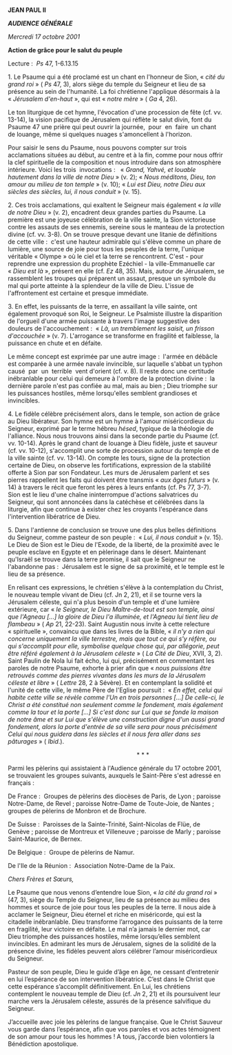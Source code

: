 **JEAN PAUL II**

***AUDIENCE GÉNÉRALE***

*Mercredi 17 octobre 2001*

**Action de grâce pour le salut du peuple**

Lecture :  *Ps* 47, 1-6.13.15

1. Le Psaume qui a été proclamé est un chant en l'honneur de Sion, « *cité du grand roi* » ( *Ps* 47, 3), alors siège du temple du Seigneur et lieu de sa présence au sein de l'humanité. La foi chrétienne l'applique désormais à la « *Jérusalem d'en-haut* », qui est « *notre mère* » ( *Ga* 4, 26).

Le ton liturgique de cet hymne, l'évocation d'une procession de fête (cf. vv. 13-14), la vision pacifique de Jérusalem qui réflète le salut divin, font du Psaume 47 une prière qui peut ouvrir la journée,  pour  en  faire  un chant de louange, même si quelques nuages s'amoncellent à l'horizon.

Pour saisir le sens du Psaume, nous pouvons compter sur trois acclamations situées au début, au centre et à la fin, comme pour nous offrir la clef spirituelle de la composition et nous introduire dans son atmosphère intérieure. Voici les trois  invocations :   « *Grand, Yahvé, et louable hautement dans la ville de notre Dieu* » (v. 2); « *Nous méditons, Dieu, ton amour au milieu de ton temple* » (v. 10); « *Lui est Dieu, notre Dieu aux siècles des siècles, lui, il nous conduit* » (v. 15).

2. Ces trois acclamations, qui exaltent le Seigneur mais également « *la ville de notre Dieu* » (v. 2), encadrent deux grandes parties du Psaume. La première est une joyeuse célébration de la ville sainte, la Sion victorieuse contre les assauts de ses ennemis, sereine sous le manteau de la protection divine (cf. vv. 3-8). On se trouve presque devant une litanie de définitions de cette ville :  c'est une hauteur admirable qui s'élève comme un phare de lumière, une source de joie pour tous les peuples de la terre, l'unique véritable « Olympe » où le ciel et la terre se rencontrent. C'est - pour reprendre une expression du prophète Ezéchiel - la ville-Emmanuelle car « *Dieu est là* », présent en elle (cf. *Ez* 48, 35). Mais, autour de Jérusalem, se rassemblent les troupes qui préparent un assaut, presque un symbole du mal qui porte atteinte à la splendeur de la ville de Dieu. L'issue de l'affrontement est certaine et presque immédiate.

3. En effet, les puissants de la terre, en assaillant la ville sainte, ont également provoqué son Roi, le Seigneur. Le Psalmiste illustre la disparition de l'orgueil d'une armée puissante à travers l'image suggestive des douleurs de l'accouchement :  « *Là, un tremblement les saisit, un frisson d'accouchée* » (v. 7). L'arrogance se transforme en fragilité et faiblesse, la puissance en chute et en défaite.

Le même concept est exprimée par une autre image :  l'armée en débâcle est comparée à une armée navale invincible, sur laquelle s'abbat un typhon causé  par  un  terrible  vent d'orient (cf. v. 8). Il reste donc une certitude inébranlable pour celui qui demeure à l'ombre de la protection divine :  la dernière parole n'est pas confiée au mal, mais au bien ; Dieu triomphe sur les puissances hostiles, même lorsqu'elles semblent grandioses et invincibles.

4. Le fidèle célèbre précisément alors, dans le temple, son action de grâce au Dieu libérateur. Son hymne est un hymne à l'amour miséricordieux du Seigneur, exprimé par le terme hébreu *hésed*, typique de la théologie de l'alliance. Nous nous trouvons ainsi dans la seconde partie du Psaume (cf. vv. 10-14). Après le grand chant de louange à Dieu fidèle, juste et sauveur (cf. vv. 10-12), s'accomplit une sorte de procession autour du temple et de la ville sainte (cf. vv. 13-14). On compte les tours, signe de la protection certaine de Dieu, on observe les fortifications, expression de la stabilité offerte à Sion par son Fondateur. Les murs de Jérusalem parlent et ses pierres rappellent les faits qui doivent être transmis « *aux âges futurs* » (v. 14) à travers le récit que feront les pères à leurs enfants (cf. Ps 77, 3-7). Sion est le lieu d'une chaîne ininterrompue d'actions salvatrices du Seigneur, qui sont annoncées dans la catéchèse et célébrées dans la liturgie, afin que continue à exister chez les croyants l'espérance dans l'intervention libératrice de Dieu.

5. Dans l'antienne de conclusion se trouve une des plus belles définitions du Seigneur, comme pasteur de son peuple :  « *Lui, il nous conduit* » (v. 15). Le Dieu de Sion est le Dieu de l'Exode, de la liberté, de la proximité avec le peuple esclave en Egypte et en pèlerinage dans le désert. Maintenant qu'Israël se trouve dans la terre promise, il sait que le Seigneur ne l'abandonne pas :  Jérusalem est le signe de sa proximité, et le temple est le lieu de sa présence.

En relisant ces expressions, le chrétien s'élève à la contemplation du Christ, le nouveau temple vivant de Dieu (cf. Jn 2, 21), et il se tourne vers la Jérusalem céleste, qui n'a plus besoin d'un temple et d'une lumière extérieure, car « *le Seigneur, le Dieu Maître-de-tout est son temple, ainsi que l'Agneau [...] la gloire de Dieu l'a illuminée, et l'Agneau lui tient lieu de flambeau* » ( *Ap* 21, 22-23). Saint Augustin nous invite à cette relecture « spirituelle », convaincu que dans les livres de la Bible, « *il n'y a rien qui concerne uniquement la ville terrestre, mais que tout ce qui s'y réfère, ou qui s'accomplit pour elle, symbolise quelque chose qui, par allégorie, peut être référé également à la Jérusalem céleste* » ( *La Cité de Dieu*, XVII, 3, 2). Saint Paulin de Nola lui fait écho, lui qui, précisément en commentant les paroles de notre Psaume, exhorte à prier afin que « *nous puissions être retrouvés comme des pierres vivantes dans les murs de la Jérusalem céleste et libre* » ( *Lettre* 28, 2 à Sévère). Et en contemplant la solidité et l'unité de cette ville, le même Père de l'Eglise poursuit :  « *En effet, celui qui habite cette ville se révèle comme l'Un en trois personnes [...] De celle-ci, le Christ a été constitué non seulement comme le fondement, mais également comme la tour et la porte [...] Si c'est donc sur Lui que se fonde la maison de notre âme et sur Lui que s'élève une construction digne d'un aussi grand fondement, alors la porte d'entrée de sa ville sera pour nous précisément Celui qui nous guidera dans les siècles et il nous fera aller dans ses pâturages* » ( *Ibid*.).

                                                                             * * *

Parmi les pèlerins qui assistaient à l'Audience générale du 17 octobre 2001, se trouvaient les groupes suivants, auxquels le Saint-Père s'est adressé en français :

De France :  Groupes de pèlerins des diocèses de Paris, de Lyon ; paroisse Notre-Dame, de Revel ; paroisse Notre-Dame de Toute-Joie, de Nantes ; groupes de pèlerins de Monbron et de Brochure.

De Suisse :  Paroisses de la Sainte-Trinité, Saint-Nicolas de Flüe, de Genève ; paroisse de Montreux et Villeneuve ; paroisse de Marly ; paroisse Saint-Maurice, de Bernex.

De Belgique :  Groupe de pèlerins de Namur.

De l'Ile de la Réunion :  Association Notre-Dame de la Paix.

*Chers Frères et Sœurs,*

Le Psaume que nous venons d’entendre loue Sion, « *la cité du grand roi* » (47, 3), siège du Temple du Seigneur, lieu de sa présence au milieu des hommes et source de joie pour tous les peuples de la terre. Il nous aide à acclamer le Seigneur, Dieu éternel et riche en miséricorde, qui est la citadelle inébranlable. Dieu transforme l’arrogance des puissants de la terre en fragilité, leur victoire en défaite. Le mal n’a jamais le dernier mot, car Dieu triomphe des puissances hostiles, même lorsqu’elles semblent invincibles. En admirant les murs de Jérusalem, signes de la solidité de la présence divine, les fidèles peuvent alors célébrer l’amour miséricordieux du Seigneur.

Pasteur de son peuple, Dieu le guide d’âge en âge, ne cessant d’entretenir en lui l’espérance de son intervention libératrice. C’est dans le Christ que cette espérance s’accomplit définitivement. En Lui, les chrétiens contemplent le nouveau temple de Dieu (cf. *Jn* 2, 21) et ils poursuivent leur marche vers la Jérusalem céleste, assurés de la présence salvifique du Seigneur.

J’accueille avec joie les pèlerins de langue française. Que le Christ Sauveur vous garde dans l’espérance, afin que vos paroles et vos actes témoignent de son amour pour tous les hommes ! A tous, j’accorde bien volontiers la Bénédiction apostolique.